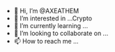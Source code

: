 - 👋 Hi, I’m @AXEATHEM
- 👀 I’m interested in ...Crypto
- 🌱 I’m currently learning ...
- 💞️ I’m looking to collaborate on ...
- 📫 How to reach me ...

<!---
AXEATHEM/AXEATHEM is a ✨ special ✨ repository because its `README.md` (this file) appears on your GitHub profile.
You can click the Preview link to take a look at your changes.
--->
